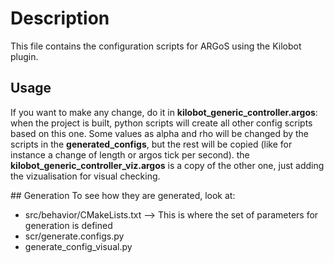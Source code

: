 # Description
This file contains the configuration scripts for ARGoS using the Kilobot plugin.

## Usage
If you want to make any change, do it in __kilobot_generic_controller.argos__:   
when the project is built, python scripts will create all other config scripts based on this one. Some values as alpha and rho will be changed by the scripts in the __generated_configs__, but the rest will be copied (like for instance a change of length or argos tick per second). the __kilobot_generic_controller_viz.argos__ is a copy of the other one, just adding the vizualisation for visual checking.   

## Generation
To see how they are generated, look at:  
- src/behavior/CMakeLists.txt --> This is where the set of parameters for generation is defined 
- scr/generate.configs.py
- generate_config_visual.py
